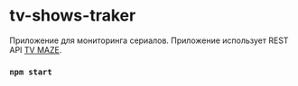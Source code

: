# tv-shows-traker
Приложение для мониторинга сериалов. 
Приложение использует REST API [TV MAZE](https://www.tvmaze.com/apihttps://www.tvmaze.com/api).
### `npm start`



